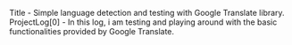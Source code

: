 Title - Simple language detection and testing with Google Translate library.
ProjectLog[0] - In this log, i am testing and playing around with the basic functionalities provided by Google Translate. </br>
